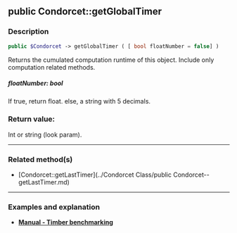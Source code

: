 ## public Condorcet::getGlobalTimer

### Description    

```php
public $Condorcet -> getGlobalTimer ( [ bool floatNumber = false] )
```

Returns the cumulated computation runtime of this object. Include only computation related methods.    


##### **floatNumber:** *bool*   
If true, return float. else, a string with 5 decimals.    



### Return value:   

Int or string (look param).


---------------------------------------

### Related method(s)      

* [Condorcet::getLastTimer](../Condorcet Class/public Condorcet--getLastTimer.md)    

---------------------------------------

### Examples and explanation

* **[Manual - Timber benchmarking](https://github.com/julien-boudry/Condorcet/wiki/III-%23-A.-Avanced-features-%26-Configuration-%23-1.-Timer-Benchmarking)**    
